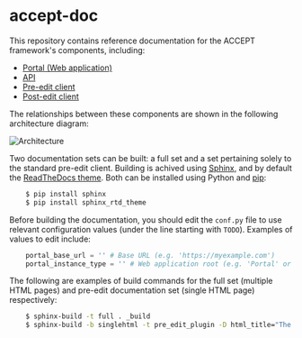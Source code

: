 accept-doc
==========

This repository contains reference documentation for the ACCEPT framework's components, including:

* [Portal (Web application)](https://github.com/accept-project/accept-portal)
* [API](https://github.com/accept-project/accept-api)
* [Pre-edit client](https://github.com/accept-project/accept-pre-edit)
* [Post-edit client](https://github.com/accept-project/accept-post-edit)

The relationships between these components are shown in the following architecture diagram:

![Architecture](https://raw.githubusercontent.com/jroturier-symc/accept-doc/master/_static/ACCEPT_Architecture.jpg)

Two documentation sets can be built: a full set and a set pertaining solely to the standard pre-edit client. Building is achived using [Sphinx,](http://sphinx-doc.org/index.html) and by default the [ReadTheDocs theme](https://github.com/snide/sphinx_rtd_theme). Both can be installed using Python and  [pip](https://pypi.python.org/pypi/pip):

```bash
    $ pip install sphinx
    $ pip install sphinx_rtd_theme
```

Before building the documentation, you should edit the `conf.py` file to use relevant configuration values (under the line starting with `TODO`). Examples of values to edit include:

```python
    portal_base_url = '' # Base URL (e.g. 'https://myexample.com')
    portal_instance_type = '' # Web application root (e.g. 'Portal' or 'PortalStaging')
```

The following are examples of build commands for the full set (multiple HTML pages) and pre-edit documentation set (single HTML page) respectively:

```bash
    $ sphinx-build -t full . _build
    $ sphinx-build -b singlehtml -t pre_edit_plugin -D html_title="The ACCEPT Pre-Edit plug-in" -D master_doc=index_pre_edit_plugin . _builds-pre-
```



